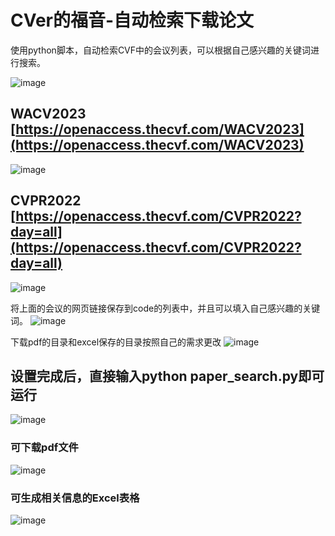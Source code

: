 # 

# CVer的福音-自动检索下载论文

使用python脚本，自动检索CVF中的会议列表，可以根据自己感兴趣的关键词进行搜索。

![image](https://user-images.githubusercontent.com/44428153/223944364-ce9f375b-4bc5-4528-a355-0359aa7dd5ac.png)

## WACV2023 [https://openaccess.thecvf.com/WACV2023](https://openaccess.thecvf.com/WACV2023)
![image](https://user-images.githubusercontent.com/44428153/223944567-9e8a138e-27ca-41d3-8286-1256a726c266.png)

## CVPR2022 [https://openaccess.thecvf.com/CVPR2022?day=all](https://openaccess.thecvf.com/CVPR2022?day=all)
![image](https://user-images.githubusercontent.com/44428153/223944721-1b4bf556-a44c-40eb-975c-a4af6fccfce0.png)

将上面的会议的网页链接保存到code的列表中，并且可以填入自己感兴趣的关键词。
![image](https://user-images.githubusercontent.com/44428153/223944776-38ec1335-c0cd-4d5f-b6a7-1d91c4200fe0.png)

下载pdf的目录和excel保存的目录按照自己的需求更改
![image](https://user-images.githubusercontent.com/44428153/223944874-f633f930-04cd-4f2b-9439-4658635d34d0.png)

## 设置完成后，直接输入python paper_search.py即可运行
![image](https://user-images.githubusercontent.com/44428153/223944950-0dc6d4ec-3429-40c2-b10a-249f183aa7f2.png)

### 可下载pdf文件
![image](https://user-images.githubusercontent.com/44428153/223945286-724ca095-4453-4d97-9944-0d6099511d68.png)

### 可生成相关信息的Excel表格
![image](https://user-images.githubusercontent.com/44428153/223945155-ed554160-94a0-47fb-abfa-3439da2f1375.png)
